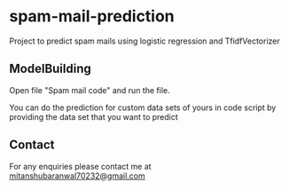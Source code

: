 # spam-mail-prediction
Project to predict spam mails using logistic regression and TfidfVectorizer

## ModelBuilding 

Open file "Spam mail code" and run the file.

You can do the prediction for custom data sets of yours in code script by providing the data set that you want to predict

## Contact
For any enquiries please contact me at 
mitanshubaranwal70232@gmail.com

